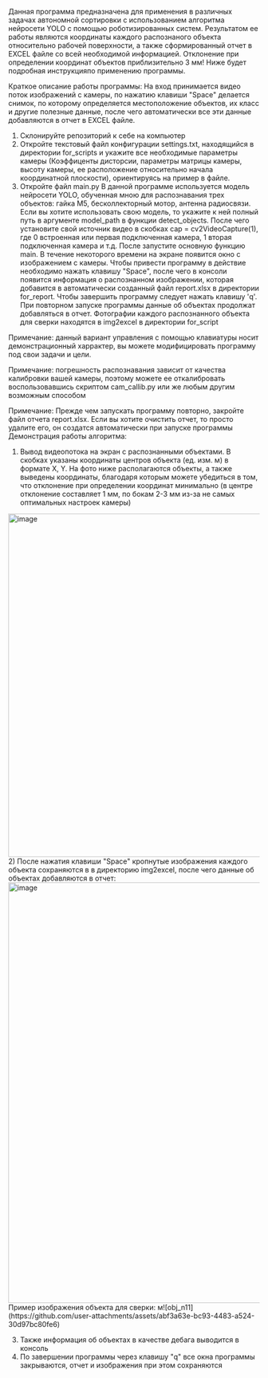 Данная программа предназначена для применения в различных задачах автономной сортировки с использованием алгоритма нейросети YOLO с помощью роботизированных систем. Результатом ее работы являются координаты каждого 
распознаного объекта относительно рабочей поверхности, а также сформированный отчет в EXCEL файле со всей необходимой информацией. Отклонение при определении координат объектов приблизительно 3 мм! 
Ниже будет подробная инструкцияпо применению программы. 

Краткое описание работы программы: На вход принимается видео поток изображений с камеры, по нажатию клавиши "Space" делается снимок, по которому определяется местоположение объектов,
их класс и другие полезные данные, после чего автоматически все эти данные добавляются в отчет в EXCEL файле.

1) Склонируйте репозиторий к себе на компьютер
2) Откройте текстовый файл конфигурации settings.txt, находящийся в директории for_scripts и укажите все необходимые параметры камеры (Коэффиценты дисторсии, параметры матрицы камеры, высоту камеры,
ее расположение относительно начала координатной плоскости), ориентируясь на пример в файле.
3) Откройте файл main.py
В данной программе используется модель нейросети YOLO, обученная мною для распознавания трех объектов: гайка M5, бесколлекторный мотор, антенна радиосвязи. Если вы хотите использовать
свою модель, то укажите к ней полный путь в аргументе model_path в функции detect_objects. После чего установите свой источник видео в скобках cap = cv2VideoCapture(1), где 0 встроенная или первая подключенная камера, 1 вторая
подключенная камера и т.д. После запустите основную функцию main. В течение некоторого времени на экране появится окно с изображением с камеры. Чтобы привести программу в действие необходимо нажать клавишу "Space", после чего в 
консоли появится информация о распознанном изображении, которая добавится в автоматически созданный файл report.xlsx в директории for_report. Чтобы завершить программу следует нажать клавишу 'q'. При повторном запуске программы данные об
объектах продолжат добавляться в отчет. Фотографии каждого распознанного объекта для сверки находятся в img2excel в директории for_script

Примечание: данный вариант управления с помощью клавиатуры носит демонстрационный харрактер, вы можете модифицировать программу под свои задачи и цели.

Примечание: погрешность распознавания зависит от качества калибровки вашей камеры, поэтому можете ее откалибровать воспользовавшись скриптом cam_callib.py или же любым другим возможным способом

Примечание: Прежде чем запускать программу повторно, закройте файл отчета report.xlsx. Если вы хотите очистить отчет, то просто удалите его, он создатся автоматически при запуске программы
Демонстрация работы алгоритма:
1) Вывод видеопотока на экран с распознанными объектами. В скобках указаны координаты центров объекта (ед. изм. м) в формате X, Y. На фото ниже располагаются объекты, а также выведены координаты, благодаря которым можете убедиться в том,
что отклонение при определении координат минимально (в центре отклонение составляет 1 мм, по бокам 2-3 мм из-за не самых оптимальных настроек камеры)
<img width="939" height="689" alt="image" src="https://github.com/user-attachments/assets/aaae58fa-7952-4f02-b715-c012e34cdecf" />
2) После нажатия клавиши "Space" кропнутые изображения каждого объекта сохраняются в в директорию img2excel, после чего данные об объектах добавляются в отчет:
<img width="2443" height="844" alt="image" src="https://github.com/user-attachments/assets/e58b8e45-71c7-4517-8d4d-7800d56178b9" />
Пример изображения объекта для сверки:
м![obj_n11](https://github.com/user-attachments/assets/abf3a63e-bc93-4483-a524-30d97bc80fe6)

3) Также информация об объектах в качестве дебага выводится в консоль
4) По завершении программы через клавишу "q" все окна программы закрываются, отчет и изображения при этом сохраняются



   
